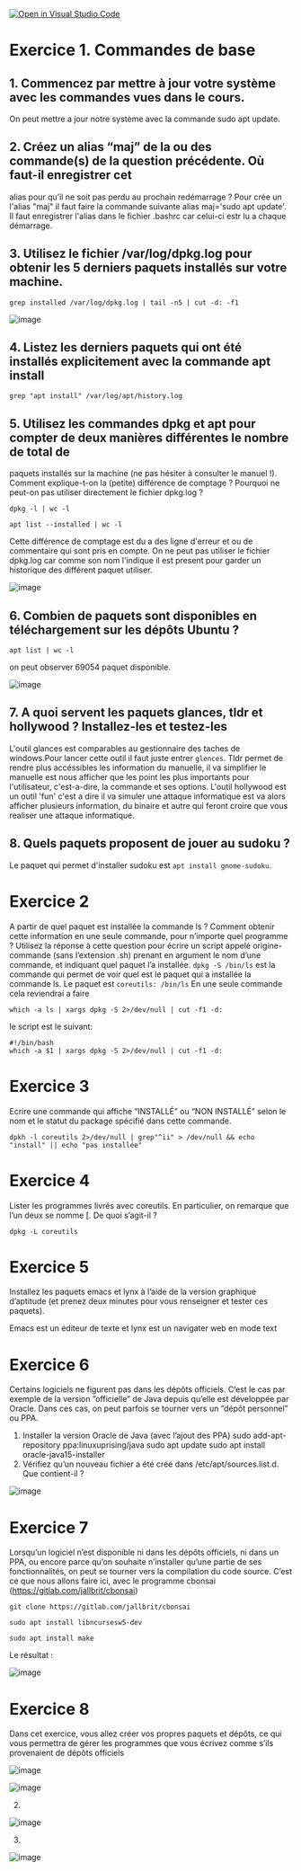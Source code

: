 [![Open in Visual Studio Code](https://classroom.github.com/assets/open-in-vscode-c66648af7eb3fe8bc4f294546bfd86ef473780cde1dea487d3c4ff354943c9ae.svg)](https://classroom.github.com/online_ide?assignment_repo_id=8562805&assignment_repo_type=AssignmentRepo)

# Exercice 1. Commandes de base

## 1. Commencez par mettre à jour votre système avec les commandes vues dans le cours.
On peut mettre a jour notre système avec la commande sudo apt update.
## 2. Créez un alias “maj” de la ou des commande(s) de la question précédente. Où faut-il enregistrer cet
alias pour qu’il ne soit pas perdu au prochain redémarrage ?
Pour crée un l'alias "maj" il faut faire la commande suivante alias maj='sudo apt update'. Il faut enregistrer l'alias dans le fichier .bashrc car celui-ci estr lu a chaque démarrage.
## 3. Utilisez le fichier /var/log/dpkg.log pour obtenir les 5 derniers paquets installés sur votre machine.
```
grep installed /var/log/dpkg.log | tail -n5 | cut -d: -f1
```
![image](https://user-images.githubusercontent.com/77662970/194319416-68c55fd1-a7d0-4016-b6cb-7314c65506dc.png)

## 4. Listez les derniers paquets qui ont été installés explicitement avec la commande apt install
```
grep "apt install" /var/log/apt/history.log
```
## 5. Utilisez les commandes dpkg et apt pour compter de deux manières différentes le nombre de total de
paquets installés sur la machine (ne pas hésiter à consulter le manuel !). Comment explique-t-on la
(petite) différence de comptage ? Pourquoi ne peut-on pas utiliser directement le fichier dpkg.log ?

```
dpkg -l | wc -l
``` 
```
apt list --installed | wc -l
```
Cette différence de comptage est du a des ligne d'erreur et ou de commentaire qui sont pris en compte.
On ne peut pas utiliser le fichier dpkg.log car comme son nom l'indique il est present pour garder un historique des différent paquet utiliser.

![image](https://user-images.githubusercontent.com/77662970/194320614-4f22978b-8304-4562-9dbd-960f3e2e15c0.png)


## 6. Combien de paquets sont disponibles en téléchargement sur les dépôts Ubuntu ?
```
apt list | wc -l
```
on peut observer 69054 paquet disponible.

![image](https://user-images.githubusercontent.com/77662970/194320763-66054f1e-bf8e-4f78-abb1-d0813e4bfee7.png)

## 7. A quoi servent les paquets glances, tldr et hollywood ? Installez-les et testez-les
L'outil glances est comparables au gestionnaire des taches de windows.Pour lancer cette outil il faut juste entrer ```glences```. Tldr permet de rendre plus accéssibles les information du manuelle, il va simplifier le manuelle est nous afficher que les point les plus importants pour l'utilisateur, c'est-a-dire, la commande et ses options.
L'outil hollywood est un outil 'fun' c'est a dire il va simuler une attaque informatique est va alors afficher plusieurs information, du binaire et autre qui feront croire que vous realiser une attaque informatique.
## 8. Quels paquets proposent de jouer au sudoku ?
Le paquet qui permet d'installer sudoku est ```apt install gnome-sudoku```.

# Exercice 2
A partir de quel paquet est installée la commande ls ? Comment obtenir cette information en une
seule commande, pour n’importe quel programme ? Utilisez la réponse à cette question pour écrire un
script appelé origine-commande (sans l’extension .sh) prenant en argument le nom d’une commande, et
indiquant quel paquet l’a installée.
```dpkg -S /bin/ls``` 
est la commande qui permet de voir quel est le paquet qui a installée la commande ls. Le paquet est ```coreutils: /bin/ls```
En une seule commande cela reviendrai a faire 
```
which -a ls | xargs dpkg -S 2>/dev/null | cut -f1 -d:
```
le script est le suivant:

```
#!/bin/bash
which -a $1 | xargs dpkg -S 2>/dev/null | cut -f1 -d:
```


# Exercice 3
Ecrire une commande qui affiche “INSTALLÉ” ou “NON INSTALLÉ” selon le nom et le statut du package
spécifié dans cette commande.
```
dpkh -l coreutils 2>/dev/null | grep"^ii" > /dev/null && echo "install" || echo "pas installée"
```
# Exercice 4
Lister les programmes livrés avec coreutils. En particulier, on remarque que l’un deux se nomme [. De
quoi s’agit-il ?

```
dpkg -L coreutils
```

# Exercice 5
Installez les paquets emacs et lynx à l’aide de la version graphique d’aptitude (et prenez deux minutes
pour vous renseigner et tester ces paquets).

Emacs est un éditeur de texte et lynx est un navigater web en mode text

# Exercice 6

Certains logiciels ne figurent pas dans les dépôts officiels. C’est le cas par exemple de la version ”officielle”
de Java depuis qu’elle est développée par Oracle. Dans ces cas, on peut parfois se tourner vers un ”dépôt
personnel” ou PPA.
1. Installer la version Oracle de Java (avec l’ajout des PPA)
sudo add-apt-repository ppa:linuxuprising/java
sudo apt update
sudo apt install oracle-java15-installer
2. Vérifiez qu’un nouveau fichier a été créé dans /etc/apt/sources.list.d. Que contient-il ?

![image](https://user-images.githubusercontent.com/77662970/194323636-90dd102a-9c85-4f78-9c60-8c3bce927c89.png)

# Exercice 7
Lorsqu’un logiciel n’est disponible ni dans les dépôts officiels, ni dans un PPA, ou encore parce qu’on
souhaite n’installer qu’une partie de ses fonctionnalités, on peut se tourner vers la compilation du code source.
C’est ce que nous allons faire ici, avec le programme cbonsai (https://gitlab.com/jallbrit/cbonsai)
```
git clone https://gitlab.com/jallbrit/cbonsai
```
```
sudo apt install libncursesw5-dev
```
```
sudo apt install make
```
Le résultat :

![image](https://user-images.githubusercontent.com/77662970/194325903-8d405d55-8519-4596-939b-f462e527533c.png)

# Exercice 8
Dans cet exercice, vous allez créer vos propres paquets et dépôts, ce qui vous permettra de gérer les
programmes que vous écrivez comme s’ils provenaient de dépôts officiels

![image](https://user-images.githubusercontent.com/77662970/194327065-a5ab09d7-9aa1-439d-b3e6-d2051f6758e0.png)

![image](https://user-images.githubusercontent.com/77662970/194326982-197e431b-2fb0-4e32-8255-a885108a8c1f.png)

2.

![image](https://user-images.githubusercontent.com/77662970/194327851-2b6129db-72d7-4dd1-b8f8-74abfc4705aa.png)

3.

![image](https://user-images.githubusercontent.com/77662970/194334321-bb2722ad-ceb1-440c-a353-a9ab3dc27f9e.png)



